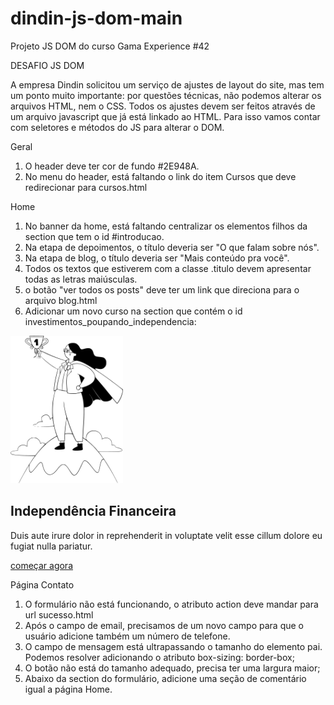 # dindin-js-dom-main

Projeto JS DOM do curso Gama Experience #42

DESAFIO JS DOM

A empresa Dindin solicitou um serviço de ajustes de layout do site, mas tem um ponto
muito importante: por questões técnicas, não podemos alterar os arquivos HTML, nem o
CSS.
Todos os ajustes devem ser feitos através de um arquivo javascript que já está linkado ao
HTML. Para isso vamos contar com seletores e métodos do JS para alterar o DOM.

Geral
1. O header deve ter cor de fundo #2E948A.
2. No menu do header, está faltando o link do item Cursos que deve redirecionar
para cursos.html

Home
1. No banner da home, está faltando centralizar os elementos filhos da section que
tem o id #introducao.
2. Na etapa de depoimentos, o título deveria ser "O que falam sobre nós".
3. Na etapa de blog, o título deveria ser "Mais conteúdo pra você".
4. Todos os textos que estiverem com a classe .titulo devem apresentar todas as
letras maiúsculas.
5. o botão "ver todos os posts" deve ter um link que direciona para o arquivo
blog.html
6. Adicionar um novo curso na section que contém o id
investimentos_poupando_independencia:

<div id="independencia">
<img src="/imagens/independencia_financeira.png"
width="180px" alt="Independência Financeira">
<h2>Independência Financeira</h2>
<p>Duis aute irure dolor in reprehenderit in voluptate
velit esse cillum dolore
eu fugiat nulla pariatur. </p>
<a class="comecar_agora" href="./curso.html">começar
agora</a>
</div>

Página Contato
1. O formulário não está funcionando, o atributo action deve mandar para url
sucesso.html
2. Após o campo de email, precisamos de um novo campo para que o usuário
adicione também um número de telefone.
3. O campo de mensagem está ultrapassando o tamanho do elemento pai.
Podemos resolver adicionando o atributo box-sizing: border-box;
4. O botão não está do tamanho adequado, precisa ter uma largura maior;
5. Abaixo da section do formulário, adicione uma seção de comentário igual a
página Home.

